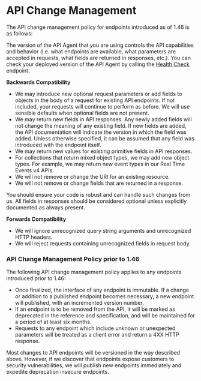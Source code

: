 # API Change Management

The API change management policy for endpoints introduced as of 1.46 is as follows:

The version of the API Agent that you are using controls the API capabilities and behavior \(i.e. what endpoints are available, what parameters are accepted in requests, what fields are returned in responses, etc.\). You can check your deployed version of the API Agent by calling the [Health Check](https://rest-api.symphony.com/reference#health-check-v2) endpoint.

**Backwards Compatibility**

* We may introduce new optional request parameters or add fields to objects in the body of a request for existing API endpoints. If not included, your requests will continue to perform as before. We will use sensible defaults when optional fields are not present.
* We may return new fields in API responses. Any newly added fields will not change the meaning of any existing field. If new fields are added, the API documentation will indicate the version in which the field was added. Unless otherwise specified, it can be assumed that any field was introduced with the endpoint itself.
* We may return new values for existing primitive fields in API responses.
* For collections that return mixed object types, we may add new object types. For example, we may return new event types in our Real Time Events v4 APIs.
* We will not remove or change the URI for an existing resource.
* We will not remove or change fields that are returned in a response.

You should ensure your code is robust and can handle such changes from us. All fields in responses should be considered optional unless explicitly documented as always present.

**Forwards Compatibility**

* We will ignore unrecognized query string arguments and unrecognized HTTP headers.
* We will reject requests containing unrecognized fields in request body.

### API Change Management Policy prior to 1.46

The following API change management policy applies to any endpoints introduced prior to 1.46:

* Once finalized, the interface of any endpoint is immutable. If a change or addition to a published endpoint becomes necessary, a new endpoint will published, with an incremented version number.
* If an endpoint is to be removed from the API, it will be marked as deprecated in the reference and specification, and will be maintained for a period of at least six months.
* Requests to any endpoint which include unknown or unexpected parameters will be treated as a client error and return a 4XX HTTP response.

Most changes to API endpoints will be versioned in the way described above. However, if we discover that endpoints expose customers to security vulnerabilities, we will publish new endpoints immediately and expedite deprecation insecure endpoints.  


